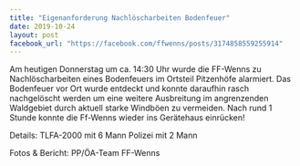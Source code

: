 ```yaml
---
title: "Eigenanforderung Nachlöscharbeiten Bodenfeuer"
date: 2019-10-24
layout: post
facebook_url: "https://facebook.com/ffwenns/posts/3174858559255914"
---
```


Am heutigen Donnerstag um ca. 14:30 Uhr wurde die FF-Wenns zu Nachlöscharbeiten eines Bodenfeuers im Ortsteil Pitzenhöfe alarmiert.
Das Bodenfeuer vor Ort wurde entdeckt und konnte daraufhin rasch nachgelöscht werden um eine weitere Ausbreitung im angrenzenden Waldgebiet durch aktuell starke Windböen zu vermeiden. 
Nach rund 1 Stunde konnte die Ff-Wenns wieder ins Gerätehaus einrücken!

Details:
TLFA-2000 mit 6 Mann
Polizei mit 2 Mann

Fotos & Bericht: PP/ÖA-Team FF-Wenns